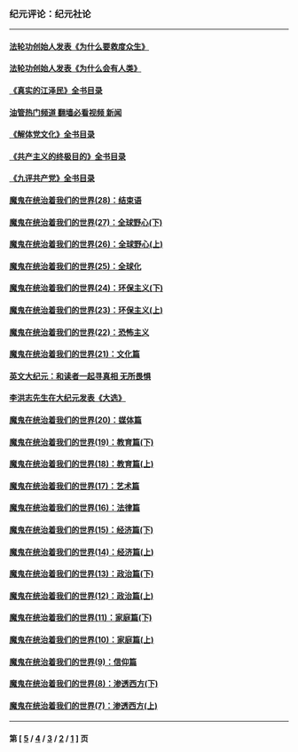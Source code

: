 ### 纪元评论：纪元社论
---
#### [法轮功创始人发表《为什么要救度众生》](../../pages/nsc422/n13975246.md?06110330) 
#### [法轮功创始人发表《为什么会有人类》](../../pages/nsc422/n13912117.md?06110330) 
#### [《真实的江泽民》全书目录](../../pages/nsc422/n13721399.md?06110330) 
#### [油管热门频道 翻墙必看视频 新闻](ok?06110330)
#### [《解体党文化》全书目录](../../pages/nsc422/n13721157.md?06110330) 
#### [《共产主义的终极目的》全书目录](../../pages/nsc422/n13721048.md?06110330) 
#### [《九评共产党》全书目录](../../pages/nsc422/n13708085.md?06110330) 
#### [魔鬼在统治着我们的世界(28)：结束语](../../pages/nsc422/n10936246.md?06110330) 
#### [魔鬼在统治着我们的世界(27)：全球野心(下)](../../pages/nsc422/n10928319.md?06110330) 
#### [魔鬼在统治着我们的世界(26)：全球野心(上)](../../pages/nsc422/n10900318.md?06110330) 
#### [魔鬼在统治着我们的世界(25)：全球化](../../pages/nsc422/n10788205.md?06110330) 
#### [魔鬼在统治着我们的世界(24)：环保主义(下)](../../pages/nsc422/n10695307.md?06110330) 
#### [魔鬼在统治着我们的世界(23)：环保主义(上)](../../pages/nsc422/n10688613.md?06110330) 
#### [魔鬼在统治着我们的世界(22)：恐怖主义](../../pages/nsc422/n10614727.md?06110330) 
#### [魔鬼在统治着我们的世界(21)：文化篇](../../pages/nsc422/n10597706.md?06110330) 
#### [英文大纪元：和读者一起寻真相 无所畏惧](../../pages/nsc422/n12542027.md?06110330) 
#### [李洪志先生在大纪元发表《大选》](../../pages/nsc422/n12534746.md?06110330) 
#### [魔鬼在统治着我们的世界(20)：媒体篇](../../pages/nsc422/n10586579.md?06110330) 
#### [魔鬼在统治着我们的世界(19)：教育篇(下)](../../pages/nsc422/n10564808.md?06110330) 
#### [魔鬼在统治着我们的世界(18)：教育篇(上)](../../pages/nsc422/n10526970.md?06110330) 
#### [魔鬼在统治着我们的世界(17)：艺术篇](../../pages/nsc422/n10499093.md?06110330) 
#### [魔鬼在统治着我们的世界(16)：法律篇](../../pages/nsc422/n10485969.md?06110330) 
#### [魔鬼在统治着我们的世界(15)：经济篇(下)](../../pages/nsc422/n10469975.md?06110330) 
#### [魔鬼在统治着我们的世界(14)：经济篇(上)](../../pages/nsc422/n10457370.md?06110330) 
#### [魔鬼在统治着我们的世界(13)：政治篇(下)](../../pages/nsc422/n10448270.md?06110330) 
#### [魔鬼在统治着我们的世界(12)：政治篇(上)](../../pages/nsc422/n10444576.md?06110330) 
#### [魔鬼在统治着我们的世界(11)：家庭篇(下)](../../pages/nsc422/n10440961.md?06110330) 
#### [魔鬼在统治着我们的世界(10)：家庭篇(上)](../../pages/nsc422/n10435448.md?06110330) 
#### [魔鬼在统治着我们的世界(9)：信仰篇](../../pages/nsc422/n10432159.md?06110330) 
#### [魔鬼在统治着我们的世界(8)：渗透西方(下)](../../pages/nsc422/n10429603.md?06110330) 
#### [魔鬼在统治着我们的世界(7)：渗透西方(上)](../../pages/nsc422/n10426013.md?06110330) 

---
#### 第 [ [5](./5.md?06110330) / [4](./4.md?06110330) / [3](./3.md?06110330) / [2](./2.md?06110330) / [1](./1.md?06110330) ] 页

